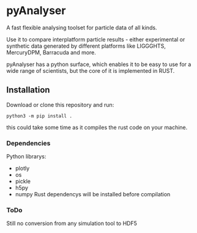 # pyAnalyser

A fast flexible analysing toolset for particle data of all kinds.

Use it to compare interplatform particle results - either experimental
or synthetic data generated by different platforms like LIGGGHTS, MercuryDPM, 
Barracuda and more. 

pyAnalyser has a python surface, which enables it to be easy to use for a wide range of 
scientists, but the core of it is implemented in RUST. 


## Installation

Download or clone this repository and run:

    python3 -m pip install .

this could take some time as it compiles the rust code on your machine. 

### Dependencies

Python librarys:
  - plotly
  - os
  - pickle
  - h5py
  - numpy
Rust dependencys will be installed before compilation



### ToDo
Still no conversion from any simulation tool to HDF5 
